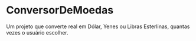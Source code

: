 # ConversorDeMoedas
Um projeto que converte real em Dólar, Yenes ou Libras Esterlinas, quantas vezes o usuário escolher.
